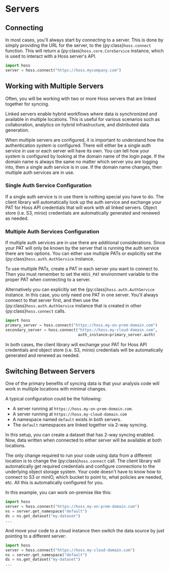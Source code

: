 # Servers

## Connecting
In most cases, you'll always start by connecting to a server. This is done by simply providing the URL for the server,
to the {py:class}`hoss.connect` function. This will return a {py:class}`hoss.core.CoreService` instance, 
which is used to interact with a Hoss server's API.

```python
import hoss
server = hoss.connect("https://hoss.mycompany.com")
```  

## Working with Multiple Servers
Often, you will be working with two or more Hoss servers that are linked together for syncing.

Linked servers enable hybrid workflows where data is synchronized and available in multiple locations. This is 
useful for various scenarios such as collaboration, analytics on hybrid infrastructure, and distributed data generation.

When multiple servers are configured, it is important to understand how the authentication system is configured. There
will either be a single auth service in use or each server will have its own. You can tell how your system is configured
by looking at the domain name of the login page. If the domain name is always the same no matter which server you
are logging into, then a single auth service is in use. If the domain name changes, then multiple auth services
are in use.

### Single Auth Service Configuration
If a single auth service is in use there is nothing special you have to do. The client library will automatically
look up the auth service and exchange your PAT for Hoss API credentials that will work with all linked servers.
Object store (i.e. S3, minio) credentials are automatically generated and renewed as needed.

### Multiple Auth Services Configuration

If multiple auth services are in use there are additional considerations. Since your PAT will only be known by the
server that is running the auth service there are two options. You can either use multiple PATs or explicitly set the
{py:class}`hoss.auth.AuthService` instance.

To use multiple PATs, create a PAT in each server you want to connect to. Then you must remember to set the `HOSS_PAT`
environment variable to the proper PAT when connecting to a server.

Alternatively you can explicitly set the {py:class}`hoss.auth.AuthService` instance. In this case, you only need one
PAT in one server. You'll always connect to that server first, and then use the {py:class}`hoss.auth.AuthService` 
instance that is created in other {py:class}`hoss.connect` calls.

```python
import hoss
primary_server = hoss.connect("https://hoss.my-on-prem-domain.com")
secondary_server = hoss.connect("https://hoss.my-cloud-domain.com", 
                                auth_instance=primary_server.auth)
```

In both cases, the client library will exchange your PAT for Hoss API credentials and object store (i.e. S3, minio)
credentials will be automatically generated and renewed as needed.
 

## Switching Between Servers
One of the primary benefits of syncing data is that your analysis code will work in multiple locations 
with minimal changes. 

A typical configuration could be the following:

- A server running at `https://hoss.my-on-prem-domain.com`.
- A server running at `https://hoss.my-cloud-domain.com`
- A namespace named `default` exists in both servers. 
- The `default` namespaces are linked together via 2-way syncing.

In this setup, you can create a dataset that has 2-way syncing enabled. Now, data written when connected to either
server will be available at both locations.

The only change required to run your code using data from a different location is to change the {py:class}`hoss.connect`
call. The client library will automatically get required credentials and configure connections
to the underlying object storage system. Your code doesn't have to know how to connect to S3 or minIO, which
bucket to point to, what policies are needed, etc. All this is automatically configured for you.

In this example, you can work on-premise like this:
```python
import hoss
server = hoss.connect("https://hoss.my-on-prem-domain.com")
ns = server.get_namespace("default")
ds = ns.get_dataset("my-dataset")
...
```  

And move your code to a cloud instance then switch the data source by just pointing to a different server:
```python
import hoss
server = hoss.connect("https://hoss.my-cloud-domain.com")
ns = server.get_namespace("default")
ds = ns.get_dataset("my-dataset")
...
```  



